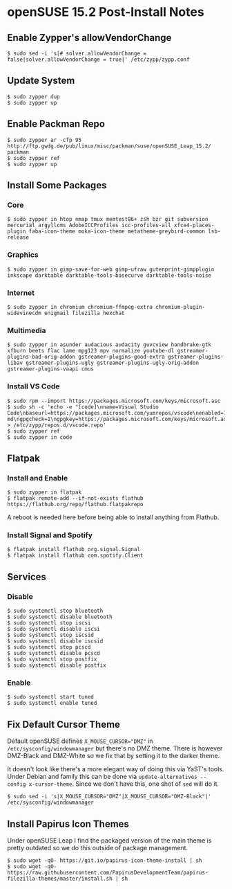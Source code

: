 # openSUSE 15.2 Post-Install Notes

## Enable Zypper's allowVendorChange

```console
$ sudo sed -i 's|# solver.allowVendorChange = false|solver.allowVendorChange = true|' /etc/zypp/zypp.conf
```

## Update System

```console
$ sudo zypper dup
$ sudo zypper up
```

## Enable Packman Repo

```console
$ sudo zypper ar -cfp 95 http://ftp.gwdg.de/pub/linux/misc/packman/suse/openSUSE_Leap_15.2/ packman
$ sudo zypper ref
$ sudo zypper up
```

## Install Some Packages

### Core

```console
$ sudo zypper in htop nmap tmux memtest86+ zsh bzr git subversion mercurial argyllcms AdobeICCProfiles icc-profiles-all xfce4-places-plugin faba-icon-theme moka-icon-theme metatheme-greybird-common lsb-release
```

### Graphics

```console
$ sudo zypper in gimp-save-for-web gimp-ufraw gutenprint-gimpplugin inkscape darktable darktable-tools-basecurve darktable-tools-noise
```

### Internet

```console
$ sudo zypper in chromium chromium-ffmpeg-extra chromium-plugin-widevinecdm enigmail filezilla hexchat
```

### Multimedia

```console
$ sudo zypper in asunder audacious audacity guvcview handbrake-gtk xfburn beets flac lame mpg123 mpv normalize youtube-dl gstreamer-plugins-bad-orig-addon gstreamer-plugins-good-extra gstreamer-plugins-libav gstreamer-plugins-ugly gstreamer-plugins-ugly-orig-addon gstreamer-plugins-vaapi cmus
```

### Install VS Code

```console
$ sudo rpm --import https://packages.microsoft.com/keys/microsoft.asc
$ sudo sh -c 'echo -e "[code]\nname=Visual Studio Code\nbaseurl=https://packages.microsoft.com/yumrepos/vscode\nenabled=1\ntype=rpm-md\ngpgcheck=1\ngpgkey=https://packages.microsoft.com/keys/microsoft.asc" > /etc/zypp/repos.d/vscode.repo'
$ sudo zypper ref
$ sudo zypper in code
```

## Flatpak

### Install and Enable

```console
$ sudo zypper in flatpak
$ flatpak remote-add --if-not-exists flathub https://flathub.org/repo/flathub.flatpakrepo
```

A reboot is needed here before being able to install anything from Flathub.

### Install Signal and Spotify

```console
$ flatpak install flathub org.signal.Signal
$ flatpak install flathub com.spotify.Client
```

## Services

### Disable

```console
$ sudo systemctl stop bluetooth
$ sudo systemctl disable bluetooth
$ sudo systemctl stop iscsi
$ sudo systemctl disable iscsi
$ sudo systemctl stop iscsid
$ sudo systemctl disable iscsid
$ sudo systemctl stop pcscd
$ sudo systemctl disable pcscd
$ sudo systemctl stop postfix
$ sudo systemctl disable postfix
```

### Enable

```console
$ sudo systemctl start tuned
$ sudo systemctl enable tuned
```

## Fix Default Cursor Theme

Default openSUSE defines `X_MOUSE_CURSOR="DMZ"` in
`/etc/sysconfig/windowmanager` but there's no DMZ theme. There is however
DMZ-Black and DMZ-White so we fix that by setting it to the darker theme.

It doesn't look like there's a more elegant way of doing this via YaST's tools.
Under Debian and family this can be done via 
`update-alternatives --config x-cursor-theme`. Since we don't have this, one
shot of `sed` will do it.

```console
$ sudo sed -i 's|X_MOUSE_CURSOR="DMZ"|X_MOUSE_CURSOR="DMZ-Black"|' /etc/sysconfig/windowmanager
```

## Install Papirus Icon Themes

Under openSUSE Leap I find the packaged version of the main theme is pretty
outdated so we do this outside of package management.

```console
$ sudo wget -qO- https://git.io/papirus-icon-theme-install | sh
$ sudo wget -qO- https://raw.githubusercontent.com/PapirusDevelopmentTeam/papirus-filezilla-themes/master/install.sh | sh
```
